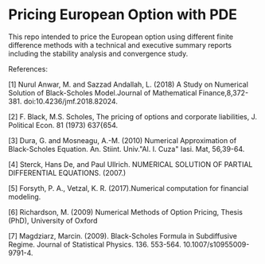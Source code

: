 # Pricing European Option with PDE

This repo intended to price the European option using different finite difference methods with a technical and executive summary reports including the stability analysis and convergence study.

References:

[1] Nurul Anwar, M. and Sazzad Andallah, L. (2018) A Study on Numerical Solution of Black-Scholes Model.Journal of Mathematical Finance,8,372-381. doi:10.4236/jmf.2018.82024.

[2] F. Black, M.S. Scholes, The pricing of options and corporate liabilities,
J. Political Econ. 81 (1973) 637{654.

[3] Dura, G. and Mosneagu, A.-M. (2010) Numerical Approximation of Black-Scholes Equation. An. Stiint. Univ."Al. I. Cuza" Iasi. Mat, 56,39-64.

[4] Sterck, Hans De, and Paul Ullrich. NUMERICAL SOLUTION OF PARTIAL DIFFERENTIAL EQUATIONS. (2007.)

[5] Forsyth, P. A., Vetzal, K. R. (2017).Numerical computation for financial modeling.

[6] Richardson, M. (2009) Numerical Methods of Option Pricing, Thesis (PhD), University of Oxford

[7] Magdziarz, Marcin. (2009). Black-Scholes Formula in Subdiffusive Regime. Journal of Statistical Physics. 136. 553-564. 10.1007/s10955009-9791-4.
